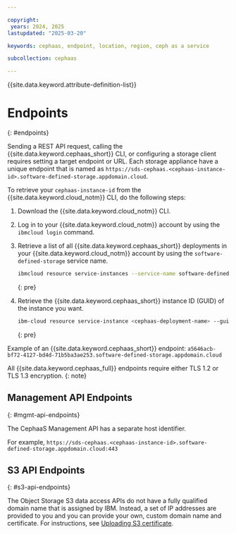 ```yaml
---

copyright:
 years: 2024, 2025
lastupdated: "2025-03-20"

keywords: cephaas, endpoint, location, region, ceph as a service

subcollection: cephaas

---
```


{{site.data.keyword.attribute-definition-list}}

# Endpoints
{: #endpoints}

Sending a REST API request, calling the {{site.data.keyword.cephaas_short}} CLI, or configuring a storage client requires setting a target endpoint or URL. Each storage appliance have a unique endpoint that is named as `https://sds-cephaas.<cephaas-instance-id>.software-defined-storage.appdomain.cloud`.

To retrieve your `cephaas-instance-id` from the {{site.data.keyword.cloud_notm}} CLI, do the following steps:

1. Download the {{site.data.keyword.cloud_notm}} CLI.

2. Log in to your {{site.data.keyword.cloud_notm}} account by using the `ibmcloud login` command.

3. Retrieve a list of all {{site.data.keyword.cephaas_short}} deployments in your {{site.data.keyword.cloud_notm}} account by using the `software-defined-storage` service name.

    ```sh
    ibmcloud resource service-instances --service-name software-defined-storage
    ```
    {: pre}

4. Retrieve the {{site.data.keyword.cephaas_short}} instance ID (GUID) of the instance you want.

    ```sh
    ibm-cloud resource service-instance <cephaas-deployment-name> --guid
    ```
    {: pre}

Example of an {{site.data.keyword.cephaas_short}} endpoint: `a5646acb-bf72-4127-bd4d-71b5ba3ae253.software-defined-storage.appdomain.cloud`

All {{site.data.keyword.cephaas_full}} endpoints require either TLS 1.2 or TLS 1.3 encryption.
{: note}

## Management API Endpoints
{: #mgmt-api-endpoints}

The CephaaS Management API has a separate host identifier.

For example,
`https://sds-cephaas.<cephaas-instance-id>.software-defined-storage.appdomain.cloud:443`



## S3 API Endpoints
{: #s3-api-endpoints}

The Object Storage S3 data access APIs do not have a fully qualified domain name that is assigned by IBM. Instead, a set of IP addresses are provided to you and you can provide your own, custom domain name and certificate. For instructions, see [Uploading S3 certificate](/docs/cephaas?topic=cephaas-uploading-s3-certificate).
